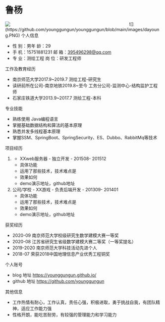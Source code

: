 <center>
     <h1 align="left">鲁杨</h1>  <image src="https://github.com/younggungun/younggungun/blob/main/images/dayoung.PNG" width="400px" align="left">
</center>
![](https://github.com/younggungun/younggungun/blob/main/images/dayoung.PNG)
个人信息 

- 性 别：男年 龄：29  
- 手 机：15751881231   邮 箱：395496298@qq.com    
- 专 业：测绘工程  岗 位：研发工程师

工作及教育经历

- 南京师范大学2017.9~2019.7 测绘工程-研究生 
- 读研前所在公司-南京地铁2019.8~至今 工务分公司-监测中心-结构监护工程师               
- 石家庄铁道大学2013.9~2017.7 测绘工程-本科  

专业技能

- 熟练使用 Java编程语言
- 掌握基础数据结构和算法的基本原理
- 熟悉并发多线程基本原理
- 掌握SSM、SpringBoot、SpringSecurity、ES、Dubbo、RabbitMq等技术

项目经历

1. - XXweb服务器 - 独立开发 - 201508- 201512 
   - 具体功能 
   - 运用了那些技术，技术难点是
   - 效果如何
   - demo演示地址，github地址 
2. 公司/学校 - XX游戏 - 负责后端开发 - 201309- 201401 
   - 具体功能 
   - 运用了那些技术，技术难点是
   - 效果如何
   - demo演示地址，github地址 

获奖经历

- 2020-09 南京师范大学校级研究生数学建模大赛一等奖
- 2020-08 江苏省研究生省级数学建模大赛二等奖（一等奖提名）
- 2019-2020 南京师范大学科技活动先进个人
- 2018-07 荣获2018中国地理信息产业优秀工程铜奖

个人账号 

- blog 地址 https://younggungun.github.io/
- github 地址 https://github.com/younggungun

其他信息 

- 工作热情有耐心，工作认真，责任心强，积极进取，勇于挑战自我，有团队精神，适应工作能力强
- 性格开朗，能吃苦耐劳，有较强的管理能力和学习能力
